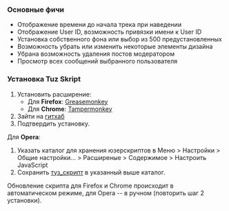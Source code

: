 ### Основные фичи

* Отображение времени до начала трека при наведении
* Отображение User ID, возможность привязки имени к User ID
* Установка собственного фона или выбор из 500 предустановленных
* Возможность убрать или изменить некоторые элементы дизайна
* Убрана возможность удаления постов модератором
* Просмотр всех сообщений выбранного пользователя

### Установка Tuz Skript

1. Установить расширение:
    * Для **Firefox**: [Greasemonkey](https://addons.mozilla.org/ru/firefox/addon/greasemonkey/)
    * Для **Chrome**: [Tampermonkey](https://chrome.google.com/webstore/detail/tampermonkey/dhdgffkkebhmkfjojejmpbldmpobfkfo)
2. Зайти на [гитхаб](https://github.com/Anon1234/Tuz_Skript/raw/master/Tuz_Skript.user.js)
3. Подтвердить установку.

Для **Opera**:

1. Указать каталог для хранения юзерскриптов в Меню > Настройки > Общие настройки... > Расширеные > Содержимое > Настроить JavaScript
2. Сохранить [туз_скрипт](https://github.com/Anon1234/Tuz_Skript/raw/master/Tuz_Skript.user.js) в указанный выше каталог.

Обновление скрипта для Firefox и Chrome происходит в автоматическом режиме, для Opera -- в ручном (повторить шаг 2 установки).
